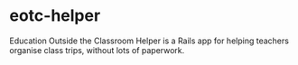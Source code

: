 # eotc-helper
Education Outside the Classroom Helper is a Rails app for helping teachers organise class trips, without lots of paperwork.
